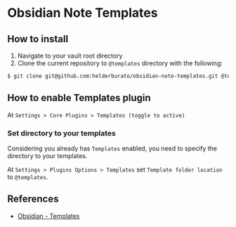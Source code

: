 # Obsidian Note Templates

## How to install

1. Navigate to your vault root directory
2. Clone the current repository to `@templates` directory with the following:
``` sh
$ git clone git@github.com:helderburato/obsidian-note-templates.git @templates
```

## How to enable Templates plugin

At `Settings > Core Plugins > Templates (toggle to active)`

### Set directory to your templates

Considering you already has `Templates` enabled, you need to specify the directory to your templates.

At `Settings > Plugins Options > Templates` set `Template folder location` to `@templates`.

## References

- [Obsidian - Templates](https://publish.obsidian.md/help/Plugins/Templates)
